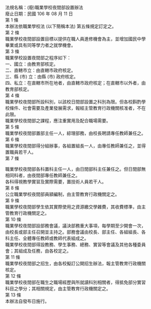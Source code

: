 法規名稱：(廢)職業學校夜間部設置辦法  
廢止日期：民國 106 年 08 月 11 日  
第 1 條  
本辦法依職業學校法 (以下簡稱本法) 第五條規定訂定之。  
第 2 條  
職業學校夜間部設置目標以提供在職人員進修機會為主，並增加國民中學  
畢業或具有同等學力者之就學機會。  
第 3 條  
職業學校設置夜間部之程序如下：  
一、國立：由教育部核定。  
二、直轄市立：由直轄市政府核定。  
三、縣 (市) 立：由縣 (市) 政府核定。  
四、私立：在直轄市所在地者，由直轄市政府核定；在直轄市以外者，由  
教育部核定。  
第 4 條  
職業學校夜間部所設科別，以該校日間部設置之科別為限。但各校斟酌學  
校條件、社會需要及產業發展需求，報經主管教育行政機關核准者，不在  
此限。  
職業學校夜間部之課程，應注重實用及配合職場需要。  
第 5 條  
職業學校夜間部置部主任一人，綜理部務，由校長聘請專任教師兼任之。  
第 6 條  
職業學校夜間部得分組辦事，各組置組長一人，由專任教師兼任之，並得  
置職員若干人。  
第 7 條  


職業學校夜間部各科置科主任一人，由日間部科主任兼任之。但日間部無  
相同科者，由夜間部專任教師兼任之。  
各科得視教學實習及實際需要，置技術人員若干人。  
第 8 條  
公立職業學校夜間部員額編制，由主管教育行政機關定之。  
第 9 條  
職業學校夜間部學生依其實際使用之資源繳交學雜費，其收費標準，由主  
管教育行政機關定之。  
第 10 條  
職業學校夜間部設部務會議，議決部務重大事項，每學期至少開會一次，  
由校長或部主任召開並主持之。部務會議由校長、部主任、各組組長、各  
科主任、全體專任教師或教師代表組成之。  
職業學校夜間部得設教務、學生事務、總務、實習等會議及其他各種委員  
會；其組成及任務，由各校定之。  
第 11 條  
職業學校夜間部之招生，由各校擬訂公開招生辦法，報主管教育行政機關  
核定。  
第 12 條  
職業學校夜間部在職生之職場經歷與所就讀科別相關者，得抵免部分實習  
科目之學分；其相關規定，由主管教育行政機關定之。  
第 13 條  
本辦法自發布日施行。  


